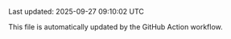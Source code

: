 Last updated: 2025-09-27 09:10:02 UTC

This file is automatically updated by the GitHub Action workflow.
